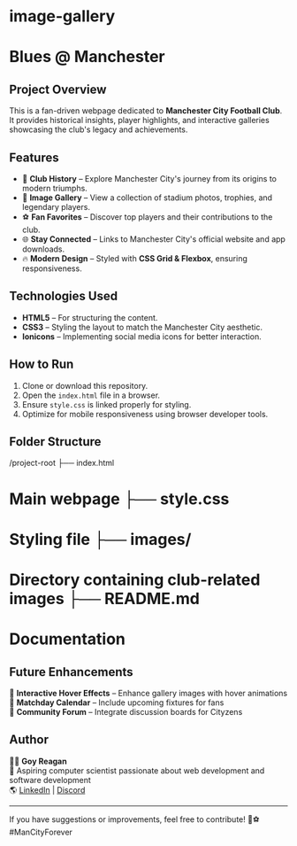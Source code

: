 # image-gallery
# Blues @ Manchester

## Project Overview
This is a fan-driven webpage dedicated to **Manchester City Football Club**. It provides historical insights, player highlights, and interactive galleries showcasing the club's legacy and achievements.

## Features
- 📜 **Club History** – Explore Manchester City's journey from its origins to modern triumphs.
- 📸 **Image Gallery** – View a collection of stadium photos, trophies, and legendary players.
- ⚽ **Fan Favorites** – Discover top players and their contributions to the club.
- 🌐 **Stay Connected** – Links to Manchester City's official website and app downloads.
- 🔥 **Modern Design** – Styled with **CSS Grid & Flexbox**, ensuring responsiveness.

## Technologies Used
- **HTML5** – For structuring the content.
- **CSS3** – Styling the layout to match the Manchester City aesthetic.
- **Ionicons** – Implementing social media icons for better interaction.

## How to Run
1. Clone or download this repository.
2. Open the `index.html` file in a browser.
3. Ensure `style.css` is linked properly for styling.
4. Optimize for mobile responsiveness using browser developer tools.

## Folder Structure
/project-root ├── index.html 
# Main webpage ├── style.css  
# Styling file ├── images/    
# Directory containing club-related images ├── README.md  
# Documentation

## Future Enhancements
🔹 **Interactive Hover Effects** – Enhance gallery images with hover animations  
🔹 **Matchday Calendar** – Include upcoming fixtures for fans  
🔹 **Community Forum** – Integrate discussion boards for Cityzens  

## Author
👨‍💻 **Goy Reagan**  
📍 Aspiring computer scientist passionate about web development and software development  
🌎 [LinkedIn](https://www.linkedin.com/in/goy-reagan-5b1489356/) | [Discord](https://discord.com/users/goy-reagan)  

---

If you have suggestions or improvements, feel free to contribute! 💙⚽ #ManCityForever

